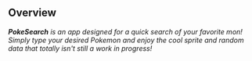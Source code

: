## Overview

_**PokeSearch** is an app designed for a quick search of your favorite mon! Simply type your desired Pokemon and enjoy the cool sprite and random data that totally isn't still a work in progress!_

<br>
